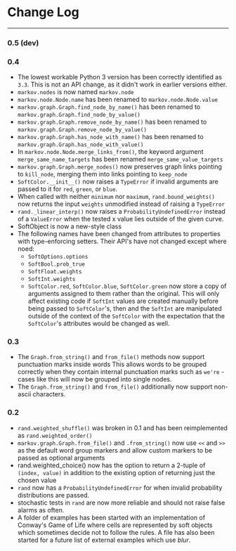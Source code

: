 # Change Log
---
### 0.5 (dev)

### 0.4

* The lowest workable Python 3 version has been correctly identified
  as `3.3`. This is not an API change, as it didn't work in earlier
  versions either.
* `markov.nodes` is now named `markov.node`
* `markov.node.Node.name` has been renamed to `markov.node.Node.value`
* `markov.graph.Graph.find_node_by_name()` has been renamed
  to `markov.graph.Graph.find_node_by_value()`
* `markov.graph.Graph.remove_node_by_name()` has been renamed
  to `markov.graph.Graph.remove_node_by_value()`
* `markov.graph.Graph.has_node_with_name()` has been renamed
  to `markov.graph.Graph.has_node_with_value()`
* In `markov.node.Node.merge_links_from()`, the keyword argument
  `merge_same_name_targets` has been renamed `merge_same_value_targets`
* `markov.graph.Graph.merge_nodes()` now preserves graph links pointing to
  `kill_node`, merging them into links pointing to `keep_node`
* `SoftColor.__init__()` now raises a `TypeError` if invalid arguments
  are passed to it for `red`, `green`, or `blue`.
* When called with neither `minimum` nor `maximum`,
  `rand.bound_weights()` now returns the input `weights` unmodified
  instead of raising a `TypeError`
* `rand._linear_interp()` now raises a `ProbabilityUndefinedError`
  instead of a `ValueError` when the tested x value lies outside of the
  given curve.
* SoftObject is now a new-style class
* The following names have been changed from attributes to properties
  with type-enforcing setters. Their API's have not changed except
  where noed:
  * `SoftOptions.options`
  * `SoftBool.prob_true`
  * `SoftFloat.weights`
  * `SoftInt.weights`
  * `SoftColor.red`, `SoftColor.blue`, `SoftColor.green` now store a copy
    of arguments assigned to them rather than the original. This will only
    affect existing code if `SoftInt` values are created manually before being
    passed to `SoftColor`'s, then and the `SoftInt` are manipulated outside of
    the context of the `SoftColor` with the expectation that the `SoftColor`'s
    attributes would be changed as well.

### 0.3

* The `Graph.from_string()` and `from_file()` methods now support
  punctuation marks inside words This allows words to be grouped
  correctly when they contain internal punctuation marks such
  as `we're` - cases like this will now be grouped into single nodes.
* The `Graph.from_string()` and `from_file()` additionally now support
  non-ascii characters.

### 0.2

* `rand.weighted_shuffle()` was broken in 0.1 and
  has been reimplemented as `rand.weighted_order()`
* `markov.graph.Graph.from_file()` and `.from_string()` now use `<<` and `>>`
  as the default word group markers and allow custom markers to be passed
  as optional arguments
* rand.weighted_choice() now has the option to return a 2-tuple of
  `(index, value)` in addition to the existing option of returning
  just the chosen value
* `rand` now has a `ProbabilityUndefinedError` for when invalid probability
  distributions are passed.
* stochastic tests in `rand` are now more reliable and should not raise false
  alarms as often.
* A folder of examples has been started with an implementation of
  Conway's Game of Life where cells are represented by soft objects which
  sometimes decide not to follow the rules. A file has also been started
  for a future list of external examples which use *blur*.
